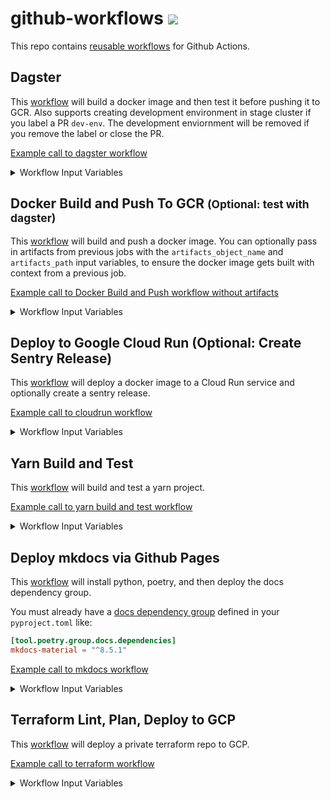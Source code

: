 # github-workflows <a href="https://github.com/20treeAI/github-workflows/releases"><img src="https://img.shields.io/github/v/release/20treeAI/github-workflows?style=plastic&labelColor=484848&color=3CA324&logo=GitHub&logoColor=white"></a>

This repo contains [reusable workflows](https://docs.github.com/en/actions/learn-github-actions/reusing-workflows) for Github Actions.

## Dagster
This [workflow](./.github/workflows/dagster.yml) will build a docker image and then test it before pushing it to GCR. Also supports creating development environment in stage cluster if you label a PR `dev-env`. The development enviornment will be removed if you remove the label or close the PR.

[Example call to dagster workflow](./examples/dagster.yml)

<details>
  <summary>Workflow Input Variables</summary>

| name                               | description                                                                     | type   | default        | required |
|:----------------------------------:|:--------------------------------------------------------------------------------|:------:|:---------------|:--------:|
| image_name                         | Docker image name                                                               | string | None           | true     |
| branch                             | Git branch used for tagging incremental builds of the Docker image              | string | main           | false    |
| gcp_project                        | GCP project where GCR/GKE are located for storing/deploying built Docker images | string | None           | true     |
| gcp_location                       | Location where GKE is located for storing built Docker images                   | string | europe-west4   | false    |
| cluster_name                       | K8s cluster name on which Dagster jobs are deployed to                          | string | None           | true     |
| stage_cluster_name                 | K8s stage cluster name on which Dagster jobs are deployed to                    | string | None           | true     |
| stage_cluster_domain               | FQDN for URL for cluster running dagster                                        | string | None           | true     |
| stage_auth_domain                  | FQDN for authentication URL for cluster running dagster                         | string | None           | true     |
| stage_dagster_service_account_name | Development K8s cluster name on which Dagster jobs are deployed to              | string | None           | true     |
| dagster_version                    | Version of dagster to deploy helm chart for                                     | string | '0.15.10'      | false    |


#### Input Secrets
These are the GitHub repo secrets you must create ahead of time!

| name                      | description                                                | required | 
|:-------------------------:|:-----------------------------------------------------------|:--------:|
| SSH_KEY                   | SSH key used to access private repos during the build      | true     |
| GCR_RW_SERVICEACCOUNT_KEY | GCR service account credentials to push/pull Docker images | true     |

</details>


## Docker Build and Push To GCR <small>(Optional: test with dagster)</small>
This [workflow](./.github/workflows/docker_build_push.yml) will build and push a docker image. You can optionally pass in artifacts from previous jobs with the `artifacts_object_name` and `artifacts_path` input variables, to ensure the docker image gets built with context from a previous job.

[Example call to Docker Build and Push workflow without artifacts](./examples/docker_build_push.yml)

<details>
  <summary>Workflow Input Variables</summary>

| name                  | description                                                        | type    | default  | required |
|:---------------------:|:-------------------------------------------------------------------|:-------:|:---------|:--------:|
| image_name            | Docker image name                                                  | string  | None     | true     |
| branch                | Git branch used for tagging incremental builds of the Docker image | string  | main     | true     |
| gcp_project           | GCP project where GCR is located for storing built Docker images   | string  | None     | true     |
| artifacts_object_name | Name of the artifacts object to pass to docker build job           | string  | None     | false    |
| artifacts_path        | Path to use for the artifacts object                               | string  | `build/` | false    |
| test_dagster          | whether or not to test docker image for dagster compatibility      | boolean | false    | false    |

        
#### Input Secrets
These are the GitHub repo secrets you must create ahead of time!

| name                      | description                                                | required | 
|:-------------------------:|:-----------------------------------------------------------|:--------:|
| SSH_KEY                   | SSH key used to access private repos during the build      | true     |
| GCR_RW_SERVICEACCOUNT_KEY | GCR service account credentials to push/pull Docker images | true     |

</details>


## Deploy to Google Cloud Run (Optional: Create Sentry Release)
This [workflow](./.github/workflows/cloudrun_deploy_optional_sentry.yml) will deploy a docker image to a Cloud Run service and optionally create a sentry release.

[Example call to cloudrun workflow](./examples/cloudrun_deploy_optional_sentry.yml)

<details>
  <summary>Workflow Input Variables</summary>

| name           | description                                                       | type    | default        | required | 
|:--------------:|:------------------------------------------------------------------|:-------:|:---------------|:--------:|
| gcp_project    | GCP project where GCR is located for storing built Docker images  | string  | None           | true     |
| region         | Region to deploy cloudrun app and docker image                    | string  | `europe-west4` | false    |
| image_name     | Docker image name                                                 | string  | None           | true     |
| image_tag      | Name of Tag for Docker image                                      | string  | None           | false    |
| service_name   | Name of service to update in Cloud Run                            | string  | None           | true     |
| sentry_release | Whether or not to create a Sentry release for the this project    | boolean | false          | false    |
| environment    | Environment to deploy to: stage or prod                           | string  | None           | true     |

#### Input Secrets
These are the GitHub repo secrets you must create ahead of time!

| name                                | description                                                | required  | 
|:-----------------------------------:|:-----------------------------------------------------------|:---------:|
| CLOUDRUN_DEPLOYER_SERVICEACCOUNT_KEY| GCP Service Account key for the cloud run deployer         | true      |
| SENTRY_AUTH_TOKEN                   | Token for sentry authentication                            | false     |

</details>


## Yarn Build and Test
This [workflow](./.github/workflows/yarn_build_test.yml) will build and test a yarn project.

[Example call to yarn build and test workflow](./examples/yarn_build_test.yml)

<details>
  <summary>Workflow Input Variables</summary>

#### Input Secrets
These are the GitHub repo secrets you must create ahead of time!

| name                         | description                                              | required | 
|:----------------------------:|:---------------------------------------------------------|:--------:|
| REACT_APP_MAPBOX_TOKEN_STAGE | stage mapbox token secret needed at build time for yarn  | false    |
| REACT_APP_MAPBOX_TOKEN_PROD  | prod mapbox token secret needed at build time for yarn   | false    |

</details>

## Deploy mkdocs via Github Pages
This [workflow](./.github/workflows/deploy_mkdocs.yml) will install python, poetry, and then deploy the docs dependency group.

You must already have a [docs dependency group](https://python-poetry.org/docs/managing-dependencies/#optional-groups) defined in your `pyproject.toml` like:

```toml
[tool.poetry.group.docs.dependencies]
mkdocs-material = "^8.5.1"
```

[Example call to mkdocs workflow](./examples/deploy_mkdocs.yml)

<details>
  <summary>Workflow Input Variables</summary>

| name           | description                       | type    | default        | required | 
|:--------------:|:----------------------------------|:-------:|:---------------|:--------:|
| python_version | version of python you'd like use  | string  | '3.10'         | false    |
| poetry_version | version of poetry you'd like use  | string  | '1.4.1'        | false    |

</details>


## Terraform Lint, Plan, Deploy to GCP
This [workflow](./.github/workflows/terraform.yml) will deploy a private terraform repo to GCP.

[Example call to terraform workflow](./examples/terraform.yml)

<details>
  <summary>Workflow Input Variables</summary>

| name                | description                                                       | type    | default        | required | 
|:-------------------:|:------------------------------------------------------------------|:-------:|:---------------|:--------:|
| terraform_workspace | The terraform workspace you'd like to plan and deploy changes to  | string  | None           | true     |

#### Input Secrets
These are the GitHub repo secrets you must create ahead of time!

| name                             | description                                                | required  | 
|:--------------------------------:|:-----------------------------------------------------------|:---------:|
| SSH_KEY                          | SSH key used to access private repos during the build      | true      |
| GCP_TERRAFORM_SERVICE_ACCOUNT_KEY| service account credentials to deploy your terraform infra | true      |

</details>
